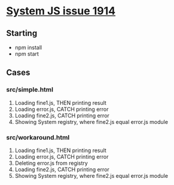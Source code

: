 # [System JS issue 1914](https://github.com/systemjs/systemjs/issues/1914)

## Starting

* npm install
* npm start

## Cases

### src/simple.html

1. Loading fine1.js, THEN printing result
2. Loading error.js, CATCH printing error
3. Loading fine2.js, CATCH printing error
4. Showing System registry, where fine2.js equal error.js module

### src/workaround.html

1. Loading fine1.js, THEN printing result
2. Loading error.js, CATCH printing error
3. Deleting error.js from registry
4. Loading fine2.js, CATCH printing error
5. Showing System registry, where fine2.js equal error.js module

